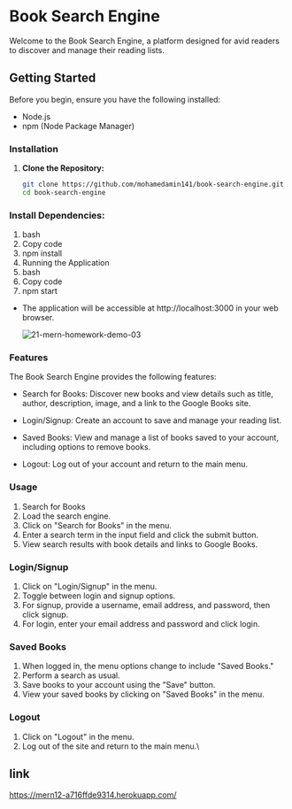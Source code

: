 # Book Search Engine

Welcome to the Book Search Engine, a platform designed for avid readers to discover and manage their reading lists.

## Getting Started

Before you begin, ensure you have the following installed:

- Node.js
- npm (Node Package Manager)

### Installation

1. **Clone the Repository:**
   ```bash
   git clone https://github.com/mohamedamin141/book-search-engine.git
   cd book-search-engine
### Install Dependencies:
1. bash
2. Copy code
3. npm install
4. Running the Application
5. bash
6. Copy code
7. npm start <br>
- The application will be accessible at http://localhost:3000 in your web browser.
   
  ![21-mern-homework-demo-03](https://github.com/Mohamedamin141/MERN-Book-Search-Engine/assets/138842903/3dbe5ccd-36d8-4612-9bde-4f4d15961d50)

### Features
The Book Search Engine provides the following features:

- Search for Books: Discover new books and view details such as title, author, description, image, and a link to the Google Books site.

- Login/Signup: Create an account to save and manage your reading list.

- Saved Books: View and manage a list of books saved to your account, including options to remove books.

- Logout: Log out of your account and return to the main menu.

### Usage
1. Search for Books
1. Load the search engine.
1. Click on "Search for Books" in the menu.
1. Enter a search term in the input field and click the submit button.
1. View search results with book details and links to Google Books.
### Login/Signup
1. Click on "Login/Signup" in the menu.
1. Toggle between login and signup options.
1. For signup, provide a username, email address, and password, then click signup.
1. For login, enter your email address and password and click login.
### Saved Books
1. When logged in, the menu options change to include "Saved Books."
1. Perform a search as usual.
1. Save books to your account using the "Save" button.
1. View your saved books by clicking on "Saved Books" in the menu.
### Logout
1. Click on "Logout" in the menu.
1. Log out of the site and return to the main menu.\

## link 
https://mern12-a716ffde9314.herokuapp.com/
